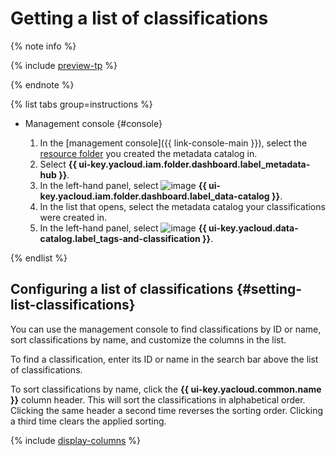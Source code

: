 # Getting a list of classifications


{% note info %}

{% include [preview-tp](../../../_includes/preview-tp.md) %}

{% endnote %}


{% list tabs group=instructions %}

- Management console {#console}

  1. In the [management console]({{ link-console-main }}), select the [resource folder](../../../resource-manager/concepts/resources-hierarchy.md#folder) you created the metadata catalog in.
  1. Select **{{ ui-key.yacloud.iam.folder.dashboard.label_metadata-hub }}**.
  1. In the left-hand panel, select ![image](../../../_assets/console-icons/folder-magnifier.svg) **{{ ui-key.yacloud.iam.folder.dashboard.label_data-catalog }}**.
  1. In the list that opens, select the metadata catalog your classifications were created in.
  1. In the left-hand panel, select ![image](../../../_assets/console-icons/tag.svg) **{{ ui-key.yacloud.data-catalog.label_tags-and-classification }}**.

{% endlist %}

## Configuring a list of classifications {#setting-list-classifications}

You can use the management console to find classifications by ID or name, sort classifications by name, and customize the columns in the list.

To find a classification, enter its ID or name in the search bar above the list of classifications.

To sort classifications by name, click the **{{ ui-key.yacloud.common.name }}** column header. This will sort the classifications in alphabetical order. Clicking the same header a second time reverses the sorting order. Clicking a third time clears the applied sorting.

{% include [display-columns](../../../_includes/metadata-hub/display-columns.md) %}
